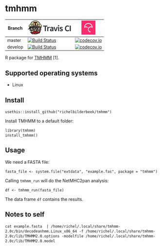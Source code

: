 # tmhmm

Branch|[![Travis CI logo](pics/TravisCI.png)](https://travis-ci.org)|[![Codecov logo](pics/Codecov.png)](https://www.codecov.io)
---|---|---
master|[![Build Status](https://travis-ci.org/richelbilderbeek/tmhmm.svg?branch=master)](https://travis-ci.org/richelbilderbeek/tmhmm)|[![codecov.io](https://codecov.io/github/richelbilderbeek/tmhmm/coverage.svg?branch=master)](https://codecov.io/github/richelbilderbeek/tmhmm/branch/master)
develop|[![Build Status](https://travis-ci.org/richelbilderbeek/tmhmm.svg?branch=develop)](https://travis-ci.org/richelbilderbeek/tmhmm)|[![codecov.io](https://codecov.io/github/richelbilderbeek/tmhmm/coverage.svg?branch=develop)](https://codecov.io/github/richelbilderbeek/tmhmm/branch/develop)

R package for [TMHMM](http://www.cbs.dtu.dk/services/TMHMM/) [1].

## Supported operating systems

 * Linux

## Install

```
usethis::install_github("richelbilderbeek/tmhmm")
```

Install TMHMM to a default folder:

```
library(tmhmm)
install_tmhmm()
```

## Usage

We need a FASTA file:

```
fasta_file <- system.file("extdata", "example.fas", package = "tmhmm")
```

Calling `tmhmm_run` will do the NetMHC2pan analysis:

```
df <- tmhmm_run(fasta_file)
```

The data frame `df` contains the results.

## Notes to self

```
cat example.fasta  | /home/richel/.local/share/tmhmm-2.0c/bin/decodeanhmm.Linux_x86_64 -f /home/richel/.local/share/tmhmm-2.0c/lib/TMHMM2.0.options -modelfile /home/richel/.local/share/tmhmm-2.0c/lib/TMHMM2.0.model
```